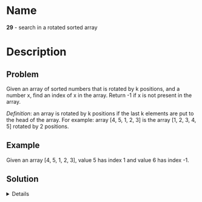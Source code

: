 Name
====

**29** - search in a rotated sorted array

Description
===========

Problem
-------

Given an array of sorted numbers that is rotated by k positions, and a number x, find an index of x in the array. Return -1 if x is not present in the array.

*Definition*: an array is rotated by k positions if the last k elements are put to the head of the array. For example: array [4, 5, 1, 2, 3] is the array [1, 2, 3, 4, 5] rotated by 2 positions.

Example
-------

Given an array [4, 5, 1, 2, 3], value 5 has index 1 and value 6 has index -1.

Solution
--------

<details>
<summary>Details</summary>

Use binary search algorithm with optional shift in the opposite direction upon
checking the value of the midpoint if the values in the range [left, right) are
rotated.

Complexity:

- _time_: O(log(n))
- _space_: O(1)

</details>
